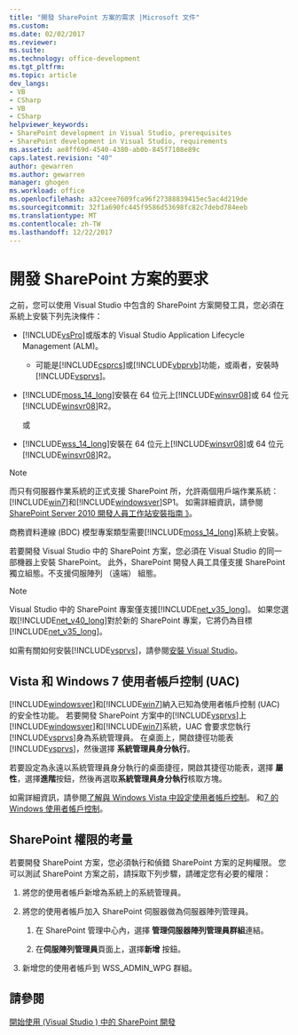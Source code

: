 ```yaml
---
title: "開發 SharePoint 方案的需求 |Microsoft 文件"
ms.custom: 
ms.date: 02/02/2017
ms.reviewer: 
ms.suite: 
ms.technology: office-development
ms.tgt_pltfrm: 
ms.topic: article
dev_langs:
- VB
- CSharp
- VB
- CSharp
helpviewer_keywords:
- SharePoint development in Visual Studio, prerequisites
- SharePoint development in Visual Studio, requirements
ms.assetid: ae8ff69d-4540-4380-ab0b-845f7108e89c
caps.latest.revision: "40"
author: gewarren
ms.author: gewarren
manager: ghogen
ms.workload: office
ms.openlocfilehash: a32ceee7609fca96f27388839415ec5ac4d219de
ms.sourcegitcommit: 32f1a690fc445f9586d53698fc82c7debd784eeb
ms.translationtype: MT
ms.contentlocale: zh-TW
ms.lasthandoff: 12/22/2017
---
```

# <a name="requirements-for-developing-sharepoint-solutions"></a>開發 SharePoint 方案的要求
  之前，您可以使用 Visual Studio 中包含的 SharePoint 方案開發工具，您必須在系統上安裝下列先決條件：  
  
-   [!INCLUDE[vsPro](../sharepoint/includes/vspro-md.md)]或版本的 Visual Studio Application Lifecycle Management (ALM)。  
  
    -   可能是[!INCLUDE[csprcs](../sharepoint/includes/csprcs-md.md)]或[!INCLUDE[vbprvb](../sharepoint/includes/vbprvb-md.md)]功能，或兩者，安裝時[!INCLUDE[vsprvs](../sharepoint/includes/vsprvs-md.md)]。  
  
-   [!INCLUDE[moss_14_long](../sharepoint/includes/moss-14-long-md.md)]安裝在 64 位元上[!INCLUDE[winsvr08](../sharepoint/includes/winsvr08-md.md)]或 64 位元[!INCLUDE[winsvr08](../sharepoint/includes/winsvr08-md.md)]R2。  
  
     或  
  
-   [!INCLUDE[wss_14_long](../sharepoint/includes/wss-14-long-md.md)]安裝在 64 位元上[!INCLUDE[winsvr08](../sharepoint/includes/winsvr08-md.md)]或 64 位元[!INCLUDE[winsvr08](../sharepoint/includes/winsvr08-md.md)]R2。  
  
> [!NOTE]  
>  而只有伺服器作業系統的正式支援 SharePoint 所，允許兩個用戶端作業系統：[!INCLUDE[win7](../sharepoint/includes/win7-md.md)]和[!INCLUDE[windowsver](../sharepoint/includes/windowsver-md.md)]SP1。 如需詳細資訊，請參閱[SharePoint Server 2010 開發人員工作站安裝指南 》](http://go.microsoft.com/fwlink/?LinkID=164557)。  
  
 商務資料連線 (BDC) 模型專案類型需要[!INCLUDE[moss_14_long](../sharepoint/includes/moss-14-long-md.md)]系統上安裝。  
  
 若要開發 Visual Studio 中的 SharePoint 方案，您必須在 Visual Studio 的同一部機器上安裝 SharePoint。 此外，SharePoint 開發人員工具僅支援 SharePoint 獨立組態。不支援伺服陣列 （遠端） 組態。  
  
> [!NOTE]  
>  Visual Studio 中的 SharePoint 專案僅支援[!INCLUDE[net_v35_long](../sharepoint/includes/net-v35-long-md.md)]。 如果您選取[!INCLUDE[net_v40_long](../sharepoint/includes/net-v40-long-md.md)]對於新的 SharePoint 專案，它將仍為目標[!INCLUDE[net_v35_long](../sharepoint/includes/net-v35-long-md.md)]。  
  
 如需有關如何安裝[!INCLUDE[vsprvs](../sharepoint/includes/vsprvs-md.md)]，請參閱[安裝 Visual Studio](../install/install-visual-studio.md)。  
  
## <a name="vista-and-windows-7-user-account-control-uac"></a>Vista 和 Windows 7 使用者帳戶控制 (UAC)  
 [!INCLUDE[windowsver](../sharepoint/includes/windowsver-md.md)]和[!INCLUDE[win7](../sharepoint/includes/win7-md.md)]納入已知為使用者帳戶控制 (UAC) 的安全性功能。 若要開發 SharePoint 方案中的[!INCLUDE[vsprvs](../sharepoint/includes/vsprvs-md.md)]上[!INCLUDE[windowsver](../sharepoint/includes/windowsver-md.md)]和[!INCLUDE[win7](../sharepoint/includes/win7-md.md)]系統，UAC 會要求您執行[!INCLUDE[vsprvs](../sharepoint/includes/vsprvs-md.md)]身為系統管理員。 在桌面上，開啟捷徑功能表[!INCLUDE[vsprvs](../sharepoint/includes/vsprvs-md.md)]，然後選擇 **系統管理員身分執行**。  
  
 若要設定為永遠以系統管理員身分執行的桌面捷徑，開啟其捷徑功能表，選擇 **屬性**，選擇**進階**按鈕，然後再選取**系統管理員身分執行**核取方塊。  
  
 如需詳細資訊，請參閱[了解與 Windows Vista 中設定使用者帳戶控制](http://go.microsoft.com/fwlink/?LinkID=156476)。 和[7 的 Windows 使用者帳戶控制](http://go.microsoft.com/fwlink/?LinkId=177523)。  
  
## <a name="sharepoint-permissions-considerations"></a>SharePoint 權限的考量  
 若要開發 SharePoint 方案，您必須執行和偵錯 SharePoint 方案的足夠權限。 您可以測試 SharePoint 方案之前，請採取下列步驟，請確定您有必要的權限：  
  
1.  將您的使用者帳戶新增為系統上的系統管理員。  
  
2.  將您的使用者帳戶加入 SharePoint 伺服器做為伺服器陣列管理員。  
  
    1.  在 SharePoint 管理中心內，選擇 **管理伺服器陣列管理員群組**連結。  
  
    2.  在**伺服陣列管理員**頁面上，選擇**新增** 按鈕。  
  
3.  新增您的使用者帳戶到 WSS_ADMIN_WPG 群組。  
  
## <a name="see-also"></a>請參閱  
 [開始使用 &#40;Visual Studio &#41; 中的 SharePoint 開發](../sharepoint/getting-started-sharepoint-development-in-visual-studio.md)  
  
  